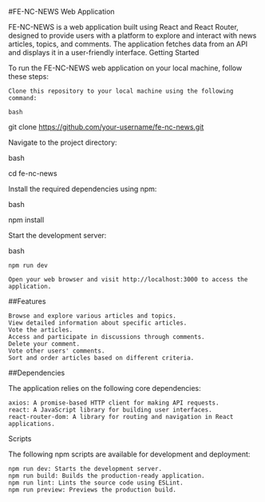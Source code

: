 #FE-NC-NEWS Web Application

FE-NC-NEWS is a web application built using React and React Router, designed to provide users with a platform to explore and interact with news articles, topics, and comments. The application fetches data from an API and displays it in a user-friendly interface.
Getting Started

To run the FE-NC-NEWS web application on your local machine, follow these steps:

    Clone this repository to your local machine using the following command:

    bash

git clone https://github.com/your-username/fe-nc-news.git

Navigate to the project directory:

bash

cd fe-nc-news

Install the required dependencies using npm:

bash

npm install

Start the development server:

bash

    npm run dev

    Open your web browser and visit http://localhost:3000 to access the application.

##Features

    Browse and explore various articles and topics.
    View detailed information about specific articles.
    Vote the articles.
    Access and participate in discussions through comments.
    Delete your comment.
    Vote other users' comments.
    Sort and order articles based on different criteria.

##Dependencies

The application relies on the following core dependencies:

    axios: A promise-based HTTP client for making API requests.
    react: A JavaScript library for building user interfaces.
    react-router-dom: A library for routing and navigation in React applications.

Scripts

The following npm scripts are available for development and deployment:

    npm run dev: Starts the development server.
    npm run build: Builds the production-ready application.
    npm run lint: Lints the source code using ESLint.
    npm run preview: Previews the production build.